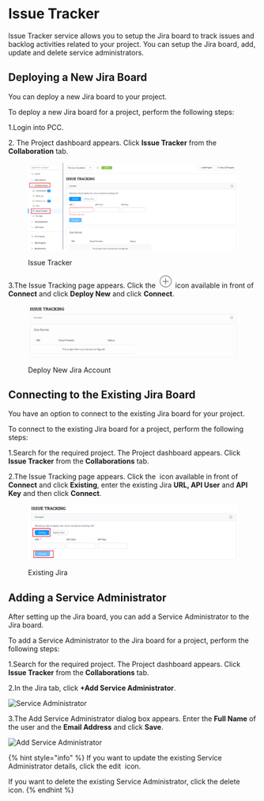 # Issue Tracker

Issue Tracker service allows you to setup the Jira board to track issues and backlog activities related to your project. You can setup the Jira board, add, update and delete service administrators.

## Deploying a New Jira Board <a href="#deploying-a-new-jira-board" id="deploying-a-new-jira-board"></a>

You can deploy a new Jira board to your project.

To deploy a new Jira board for a project, perform the following steps:

1.Login into PCC.

2\. The Project dashboard appears. Click **Issue Tracker** from the **Collaboration** tab.

<figure><img src="../../../.gitbook/assets/image (1) (1) (1) (1) (1) (1) (1) (1) (1).png" alt=""><figcaption><p>Issue Tracker </p></figcaption></figure>

3.The Issue Tracking page appears. Click the <img src="../../../.gitbook/assets/P Icon (1) (1).png" alt="" data-size="line"> icon available in front of **Connect** and click **Deploy New** and click **Connect**.

<figure><img src="../../../.gitbook/assets/Delpoy New Jira.gif" alt=""><figcaption><p>Deploy New Jira Account </p></figcaption></figure>

## Connecting to the Existing Jira Board <a href="#connecting-to-the-existing-jira-board" id="connecting-to-the-existing-jira-board"></a>

You have an option to connect to the existing Jira board for your project.

To connect to the existing Jira board for a project, perform the following steps:

1.Search for the required project. The Project dashboard appears. Click **Issue Tracker** from the **Collaborations** tab.

2.The Issue Tracking page appears. Click the <img src="../../../.gitbook/assets/P Icon (1).png" alt="" data-size="line"> icon available in front of **Connect** and click **Existing**, enter the existing Jira **URL, API User** and **API Key** and then click **Connect**.

<figure><img src="../../../.gitbook/assets/Exisitng Jira.png" alt=""><figcaption><p>Existing Jira </p></figcaption></figure>

## Adding a Service Administrator <a href="#adding-a-service-administrator" id="adding-a-service-administrator"></a>

After setting up the Jira board, you can add a Service Administrator to the Jira board.

To add a Service Administrator to the Jira board for a project, perform the following steps:

1.Search for the required project. The Project dashboard appears. Click **Issue Tracker** from the **Collaborations** tab.

2.In the Jira tab, click **+Add Service Administrator**.

![Service Administrator](https://lh4.googleusercontent.com/lwtL9giH5YokrmRK4BdTxVUs5\_hcdMjWmjPNobARv5n7pKYHxAOaDF27OzNfR0BlWS4wAPZaY5ygAH65IsqK2Nz20Ml87cco7UhYHgRwIVbG6PfAb6EFNcUpO2S\_PybwBpAGfVWBEO6kU5NvgMg)

3.The Add Service Administrator dialog box appears. Enter the **Full Name** of the user and the **Email Address** and click **Save**.

![Add Service Administrator](https://lh6.googleusercontent.com/Btevp6m537vBEzJukC\_v2cgQFaAtrkFJ9zeDuHuKuVTb68xX3C7LRfBFZc0iSbjRaanoK3FsNZIZIdr96-jR8k1QfVAEQrAi3M0VNUkQIG2gJ\_OOGHrF\_TlS3pr23TtMxKSmv5OQOpu7-9wjVvE)

{% hint style="info" %}
If you want to update the existing Service Administrator details, click the edit <img src="../../../.gitbook/assets/Edit_Icon (2).png" alt="" data-size="line"> icon.

If you want to delete the existing Service Administrator, click the delete <img src="../../../.gitbook/assets/Delete_Icon (1).png" alt="" data-size="line">icon.
{% endhint %}

## &#x20;<a href="#adding-a-jira-project" id="adding-a-jira-project"></a>
